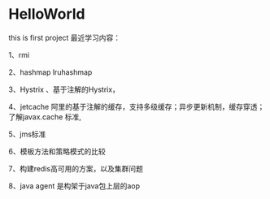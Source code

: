 # HelloWorld

this is first project
最近学习内容：

1、rmi

2、hashmap lruhashmap 

3、Hystrix 、基于注解的Hystrix，

4、jetcache 阿里的基于注解的缓存，支持多级缓存；异步更新机制，缓存穿透；了解javax.cache 标准,

5、jms标准

6、模板方法和策略模式的比较

7、构建redis高可用的方案，以及集群问题

8、java  agent 是构架于java包上层的aop
